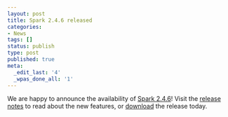 ```yaml
---
layout: post
title: Spark 2.4.6 released
categories:
- News
tags: []
status: publish
type: post
published: true
meta:
  _edit_last: '4'
  _wpas_done_all: '1'
---
```

We are happy to announce the availability of <a href="{{site.baseurl}}/releases/spark-release-2-4-6.html" title="Spark Release 2.4.6">Spark 2.4.6</a>! Visit the <a href="{{site.baseurl}}/releases/spark-release-2-4-6.html" title="Spark Release 2.4.6">release notes</a> to read about the new features, or <a href="{{site.baseurl}}/downloads.html">download</a> the release today.

